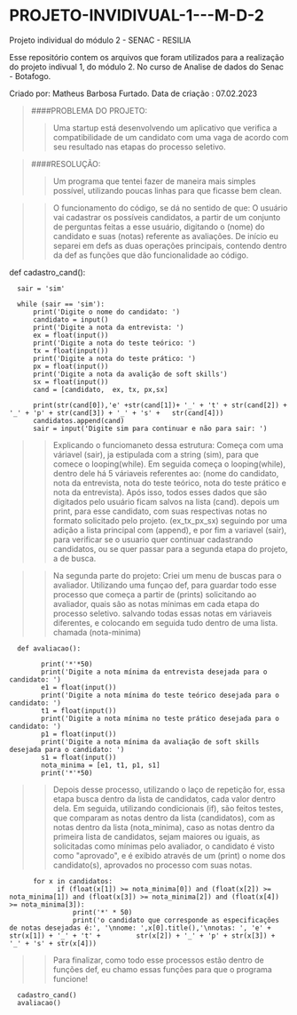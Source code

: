 # PROJETO-INVIDIVUAL-1---M-D-2
Projeto individual do módulo 2 - SENAC - RESILIA

Esse repositório contem os arquivos que foram utilizados para a realização do projeto indivual 1, do módulo 2.
No curso de Analise de dados do Senac - Botafogo.

Criado por: Matheus Barbosa Furtado.
Data de criação : 07.02.2023

>####PROBLEMA DO PROJETO:
>
>> Uma startup está desenvolvendo um aplicativo que verifica a compatibilidade
de um candidato com uma vaga de acordo com seu resultado nas etapas do
processo seletivo.

>####RESOLUÇÃO:
>
>>Um programa que tentei fazer de maneira mais simples possível, utilizando poucas linhas para que ficasse bem clean.

>>O funcionamento do código, se dá no sentido de que: O usuário vai cadastrar os possíveis candidatos, a partir de um conjunto de perguntas feitas a esse usuário, digitando o (nome) do candidato e suas (notas) referente as avaliações. 
De início eu separei em defs as duas operações principais, contendo dentro da def as funções que dão funcionalidade ao código.

  def cadastro_cand():

      sair = 'sim' 

      while (sair == 'sim'):
          print('Digite o nome do candidato: ')
          candidato = input() 
          print('Digite a nota da entrevista: ') 
          ex = float(input()) 
          print('Digite a nota do teste teórico: ') 
          tx = float(input()) 
          print('Digite a nota do teste prático: ') 
          px = float(input())
          print('Digite a nota da avalição de soft skills')
          sx = float(input())
          cand = [candidato,  ex, tx, px,sx] 
          
          print(str(cand[0]),'e' +str(cand[1])+ '_' + 't' + str(cand[2]) + '_' + 'p' + str(cand[3]) + '_' + 's' +   str(cand[4]))
          candidatos.append(cand) 
          sair = input('Digite sim para continuar e não para sair: ')
          
>>Explicando o funciomaneto dessa estrutura: 
>>Começa com uma váriavel (sair), ja estipulada com a string (sim), para que comece o looping(while).
Em seguida começa o looping(while), dentro dele há 5 váriaveis referentes ao:
(nome do candidato, nota da entrevista, nota do teste teórico, nota do teste prático e nota da entrevista).
Após isso, todos esses dados que são digitados pelo usuário ficam salvos na lista (cand).
depois um print, para esse candidato, com suas respectivas notas no formato solicitado pelo projeto. (ex_tx_px_sx)
seguindo por uma adição a lista principal com (append), e por fim a variavel (sair), para verificar se o usuario quer continuar
cadastrando candidatos, ou se quer passar para a segunda etapa do projeto, a de busca.



>> Na segunda parte do projeto: Criei um menu de buscas para o avaliador.
Utilizando uma funçao def, para guardar todo esse processo que começa a partir de (prints)
solicitando ao avaliador, quais são as notas mínimas em cada etapa do processo seletivo.
salvando todas essas notas em váriaveis diferentes, e colocando em seguida tudo dentro de uma lista.
chamada (nota-minima)

      def avaliacao():

            print('*'*50) 
            print('Digite a nota mínima da entrevista desejada para o candidato: ')
            e1 = float(input()) 
            print('Digite a nota mínima do teste teórico desejada para o candidato: ')
            t1 = float(input()) 
            print('Digite a nota mínima no teste prático desejada para o candidato: ')
            p1 = float(input())
            print('Digite a nota mínima da avaliação de soft skills desejada para o candidato: ')
            s1 = float(input())
            nota_minima = [e1, t1, p1, s1]
            print('*'*50) 


>>Depois desse processo, utilizando o laço de repetição for, essa etapa busca dentro da lista de candidatos, cada valor dentro dela.
Em seguida, utilizando condicionais (if), são feitos testes, que comparam as notas dentro da lista (candidatos), com as notas dentro da lista (nota_minima), caso as notas dentro da primeira lista de candidatos, sejam maiores ou iguais, as solicitadas como mínimas pelo avaliador, o candidato é visto como "aprovado", e é exibido através de um (print) o nome dos candidato(s), aprovados no processo com suas notas.


          for x in candidatos:
                if (float(x[1]) >= nota_minima[0]) and (float(x[2]) >= nota_minima[1]) and (float(x[3]) >= nota_minima[2]) and (float(x[4]) >= nota_minima[3]):
                    print('*' * 50)
                    print('o candidato que corresponde as especificações de notas desejadas é:', '\nnome: ',x[0].title(),'\nnotas: ', 'e' + str(x[1]) + '_' + 't' +         str(x[2]) + '_' + 'p' + str(x[3]) + '_' + 's' + str(x[4]))

>>Para finalizar, como todo esse processos estão dentro de funções def, eu chamo essas funções para que o programa funcione!

      cadastro_cand()
      avaliacao()
